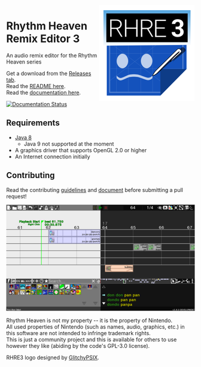 <img align="right" src="core/assets/images/icon/256.png" height="256" width="256">

# Rhythm Heaven Remix Editor 3
An audio remix editor for the Rhythm Heaven series

Get a download from the [Releases tab](https://github.com/chrislo27/RhythmHeavenRemixEditor2/releases).<br>
Read the [README here](http://rhre.readthedocs.io/en/latest/README/).<br>
Read the [documentation here](http://rhre.readthedocs.io/en/latest/).

[![Documentation Status](https://readthedocs.org/projects/rhre/badge/?version=latest)](http://rhre.readthedocs.io/en/latest/?badge=latest)

## Requirements
* [Java 8](https://java.com/en/download/)
  * Java 9 not supported at the moment
* A graphics driver that supports OpenGL 2.0 or higher
* An Internet connection initially

## Contributing
Read the contributing [guidelines](https://github.com/chrislo27/RhythmHeavenRemixEditor2/wiki/Guidelines-and-Syntactical-Requirements) and [document](https://github.com/chrislo27/RhythmHeavenRemixEditor2/blob/dev/.github/CONTRIBUTING.md) before submitting a pull request!

![Palettes screenshot](.github/rhre3palettes.png)

Rhythm Heaven is not my property -- it is the property of Nintendo.<br>
All used properties of Nintendo (such as names, audio, graphics, etc.) in this software are not intended to infringe trademark rights.<br>
This is just a community project and this is available for others to use
however they like (abiding by the code's GPL-3.0 license).

RHRE3 logo designed by [GlitchyPSIX](https://www.youtube.com/user/supermarioglitchy33/).
